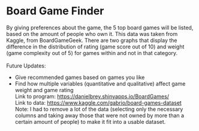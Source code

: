 # Board Game Finder
By giving preferences about the game, the 5 top board games will be listed, based on the amount of people who own it. This data was taken from Kaggle, from BoardGameGeek. There are two graphs that display the difference in the distribution of rating (game score out of 10) and weight (game complexity out of 5) for games within and not in that category.\
\
Future Updates:
- Give recommended games based on games you like
- Find how multiple variables (quantitative and qualitative) affect game weight and game rating
\
Link to program: https://danielbrey.shinyapps.io/BoardGames/ \
Link to data: https://www.kaggle.com/gabrio/board-games-dataset \
Note: I had to remove a lot of the data (selecting only the necessary columns and taking away those that were not owned by more than a certain amount of people) to make it fit into a usable dataset.
